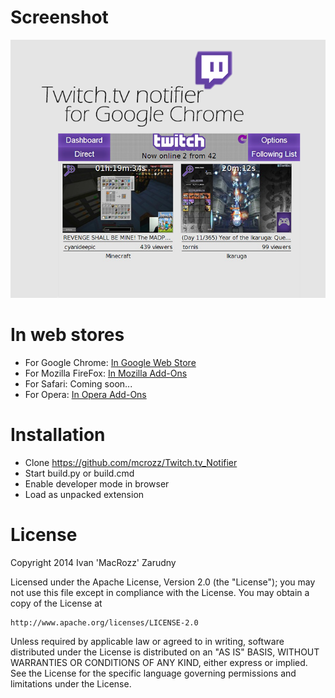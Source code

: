 # Screenshot
![Screenshot](/screenshots/general.png)

# In web stores

* For Google Chrome: [In Google Web Store](http://bit.ly/TwitchNotifer)
* For Mozilla FireFox: [In Mozilla Add-Ons](http://bit.ly/TwitchTVfox)
* For Safari:	Coming soon...
* For Opera: [In Opera Add-Ons](http://bit.ly/TwitchOpera)

# Installation

* Clone https://github.com/mcrozz/Twitch.tv_Notifier
* Start build.py or build.cmd
* Enable developer mode in browser
* Load as unpacked extension

# License
Copyright 2014 Ivan 'MacRozz' Zarudny

Licensed under the Apache License, Version 2.0 (the "License");
you may not use this file except in compliance with the License.
You may obtain a copy of the License at

	http://www.apache.org/licenses/LICENSE-2.0

Unless required by applicable law or agreed to in writing, software
distributed under the License is distributed on an "AS IS" BASIS,
WITHOUT WARRANTIES OR CONDITIONS OF ANY KIND, either express or implied.
See the License for the specific language governing permissions and
limitations under the License.